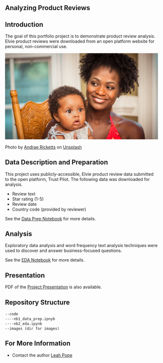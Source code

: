 ## Analyzing Product Reviews 

## Introduction
The goal of this portfolio project is to demonstrate product review analysis. Elvie product reviews were downloaded from an open platform website for personal, non-commercial use.

![cook](./images/andrae-ricketts-3Qi0PkM_Wes-unsplash.jpg)

Photo by <a href="https://unsplash.com/@drezart?utm_source=unsplash&utm_medium=referral&utm_content=creditCopyText">Andrae Ricketts</a> on <a href="https://unsplash.com/?utm_source=unsplash&utm_medium=referral&utm_content=creditCopyText">Unsplash</a>
  

## Data Description and Preparation
This project uses publicly-accessible, Elvie product review data submitted to the open platform, Trust Pilot. The following data was downloaded for analysis. 
* Review text
* Star rating (1-5)
* Review date
* Country code (provided by reviewer)

See the [Data Prep Notebook](./code/nb1_data_prep.ipynb) for more details.


## Analysis
Exploratory data analysis and word frequency text analysis techniques were used to discover and answer business-focused questions.

See the [EDA Notebook](./code/nb2_eda.ipynb) for more details.


## Presentation
PDF of the [Project Presentation](Product_Review_Analysis_Presentation.pdf) is also available.

## Repository Structure
```
--code
----nb1_data_prep.ipnyb 
----nb2_eda.ipynb
--images (dir for images)
```

## For More Information
* Contact the author [Leah Pope](https://www.linkedin.com/in/leahspope/)
